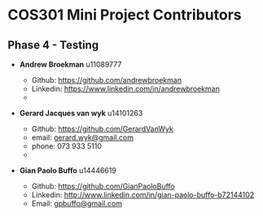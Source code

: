 # COS301 Mini Project Contributors

## Phase 4 - Testing

* **Andrew Broekman** u11089777
  * Github: https://github.com/andrewbroekman
  * Linkedin: https://www.linkedin.com/in/andrewbroekman
  * 
  
* **Gerard Jacques van wyk** u14101263
  * Github: https://github.com/GerardVanWyk
  * email: gerard.wyk@gmail.com
  * phone: 073 933 5110
  * 
  
* **Gian Paolo Buffo** u14446619
  * Github: https://github.com/GianPaoloBuffo
  * Linkedin: http://www.linkedin.com/in/gian-paolo-buffo-b72144102
  * Email: gpbuffo@gmail.com
